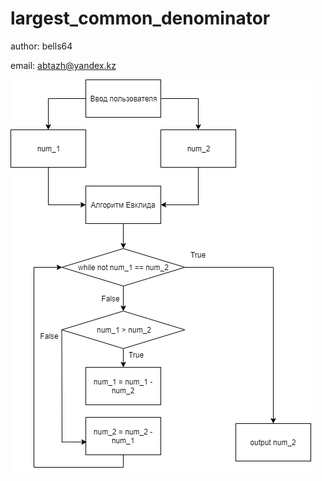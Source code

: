 # largest_common_denominator
author: bells64

email: abtazh@yandex.kz





![algorythm shceme](largest_common.png)